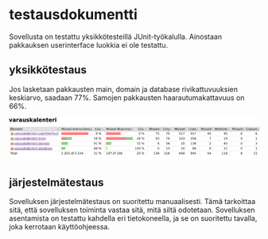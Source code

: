# testausdokumentti

Sovellusta on testattu yksikkötesteillä JUnit-työkalulla. Ainostaan pakkauksen userinterface luokkia ei ole testattu.    

## yksikkötestaus

Jos lasketaan pakkausten main, domain ja database rivikattuvuuksien keskiarvo, saadaan 77%. Samojen pakkausten haarautumakattavuus on 66%.    

![testikattavuusraportti](https://github.com/masiro918/ot-harjoitustyo/blob/master/varauskalenteri/dokumentaatio/testikattavuusraportti.jpg)  

## järjestelmätestaus

Sovelluksen järjestelmätestaus on suoritettu manuaalisesti. Tämä tarkoittaa sitä, että sovelluksen toiminta vastaa sitä, mitä siltä odotetaan. Sovelluksen asentamista on testattu kahdella eri tietokoneella, ja se on suoritettu tavalla, joka kerrotaan käyttöohjeessa.

